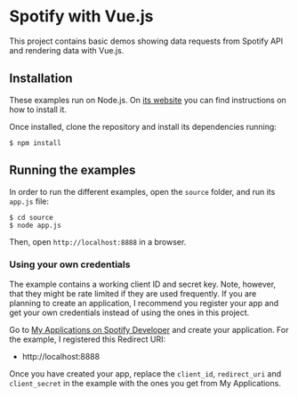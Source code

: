 # Spotify with Vue.js

This project contains basic demos showing data requests from Spotify API and rendering data with Vue.js.

## Installation

These examples run on Node.js. On [its website](http://www.nodejs.org/download/) you can find instructions on how to install it.

Once installed, clone the repository and install its dependencies running:

    $ npm install

## Running the examples
In order to run the different examples, open the `source` folder, and run its `app.js` file:

    $ cd source
    $ node app.js

Then, open `http://localhost:8888` in a browser.

### Using your own credentials
The example contains a working client ID and secret key. Note, however, that they might be rate limited if they are used frequently. If you are planning to create an application, I recommend you register your app and get your own credentials instead of using the ones in this project.

Go to [My Applications on Spotify Developer](https://developer.spotify.com/my-applications) and create your application. For the example, I registered this Redirect URI:

* http://localhost:8888

Once you have created your app, replace the `client_id`, `redirect_uri` and `client_secret` in the example with the ones you get from My Applications.